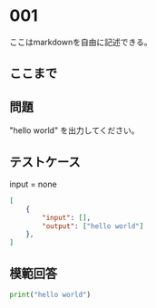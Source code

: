 # 001

ここはmarkdownを自由に記述できる。

ここまで
---
## 問題

"hello world" を出力してください。

## テストケース
input = none
```json
[
	{
		"input": [],
		"output": ["hello world"]
  	},
]
```

## 模範回答
```python
print("hello world")
```